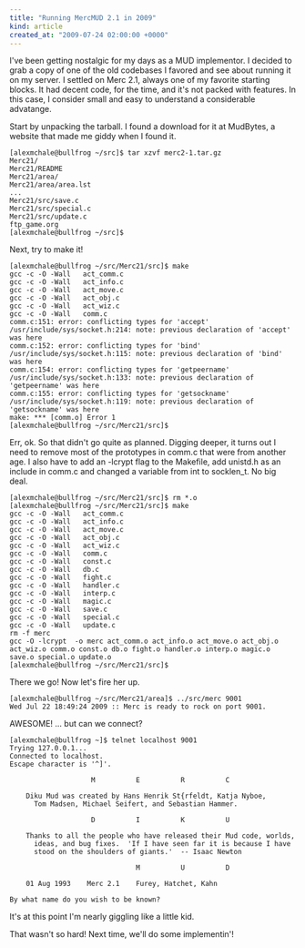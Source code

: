 ```yaml
---
title: "Running MercMUD 2.1 in 2009"
kind: article
created_at: "2009-07-24 02:00:00 +0000"
---
```


I've been getting nostalgic for my days as a MUD implementor. I decided to grab
a copy of one of the old codebases I favored and see about running it on my
server. I settled on Merc 2.1, always one of my favorite starting blocks. It
had decent code, for the time, and it's not packed with features. In this case,
I consider small and easy to understand a considerable advatange.

Start by unpacking the tarball.  I found a download for it at MudBytes, a
website that made me giddy when I found it.

    [alexmchale@bullfrog ~/src]$ tar xzvf merc2-1.tar.gz
    Merc21/
    Merc21/README
    Merc21/area/
    Merc21/area/area.lst
    ...
    Merc21/src/save.c
    Merc21/src/special.c
    Merc21/src/update.c
    ftp_game.org
    [alexmchale@bullfrog ~/src]$

Next, try to make it!

    [alexmchale@bullfrog ~/src/Merc21/src]$ make
    gcc -c -O -Wall   act_comm.c
    gcc -c -O -Wall   act_info.c
    gcc -c -O -Wall   act_move.c
    gcc -c -O -Wall   act_obj.c
    gcc -c -O -Wall   act_wiz.c
    gcc -c -O -Wall   comm.c
    comm.c:151: error: conflicting types for 'accept'
    /usr/include/sys/socket.h:214: note: previous declaration of 'accept' was here
    comm.c:152: error: conflicting types for 'bind'
    /usr/include/sys/socket.h:115: note: previous declaration of 'bind' was here
    comm.c:154: error: conflicting types for 'getpeername'
    /usr/include/sys/socket.h:133: note: previous declaration of 'getpeername' was here
    comm.c:155: error: conflicting types for 'getsockname'
    /usr/include/sys/socket.h:119: note: previous declaration of 'getsockname' was here
    make: *** [comm.o] Error 1
    [alexmchale@bullfrog ~/src/Merc21/src]$

Err, ok.  So that didn't go quite as planned.  Digging deeper, it turns out I
need to remove most of the prototypes in comm.c that were from another age.  I
also have to add an -lcrypt flag to the Makefile, add unistd.h as an include in
comm.c and changed a variable from int to socklen_t.  No big deal.

    [alexmchale@bullfrog ~/src/Merc21/src]$ rm *.o
    [alexmchale@bullfrog ~/src/Merc21/src]$ make
    gcc -c -O -Wall   act_comm.c
    gcc -c -O -Wall   act_info.c
    gcc -c -O -Wall   act_move.c
    gcc -c -O -Wall   act_obj.c
    gcc -c -O -Wall   act_wiz.c
    gcc -c -O -Wall   comm.c
    gcc -c -O -Wall   const.c
    gcc -c -O -Wall   db.c
    gcc -c -O -Wall   fight.c
    gcc -c -O -Wall   handler.c
    gcc -c -O -Wall   interp.c
    gcc -c -O -Wall   magic.c
    gcc -c -O -Wall   save.c
    gcc -c -O -Wall   special.c
    gcc -c -O -Wall   update.c
    rm -f merc
    gcc -O -lcrypt  -o merc act_comm.o act_info.o act_move.o act_obj.o act_wiz.o comm.o const.o db.o fight.o handler.o interp.o magic.o save.o special.o update.o
    [alexmchale@bullfrog ~/src/Merc21/src]$

There we go!  Now let's fire her up.

    [alexmchale@bullfrog ~/src/Merc21/area]$ ../src/merc 9001
    Wed Jul 22 18:49:24 2009 :: Merc is ready to rock on port 9001.

AWESOME! ... but can we connect?

    [alexmchale@bullfrog ~]$ telnet localhost 9001
    Trying 127.0.0.1...
    Connected to localhost.
    Escape character is '^]'.

                        M          E          R          C

        Diku Mud was created by Hans Henrik St{rfeldt, Katja Nyboe,
          Tom Madsen, Michael Seifert, and Sebastian Hammer.

                        D          I          K          U

        Thanks to all the people who have released their Mud code, worlds,
          ideas, and bug fixes.  'If I have seen far it is because I have
          stood on the shoulders of giants.'  -- Isaac Newton

                                   M          U          D

        01 Aug 1993    Merc 2.1    Furey, Hatchet, Kahn

    By what name do you wish to be known?

It's at this point I'm nearly giggling like a little kid.

That wasn't so hard! Next time, we'll do some implementin'!
